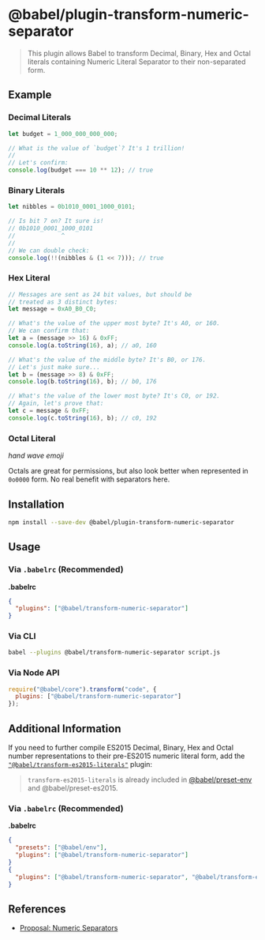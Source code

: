 # @babel/plugin-transform-numeric-separator

> This plugin allows Babel to transform Decimal, Binary, Hex and Octal literals containing Numeric Literal Separator to their non-separated form.

## Example

### Decimal Literals

```js
let budget = 1_000_000_000_000;

// What is the value of `budget`? It's 1 trillion!
//
// Let's confirm:
console.log(budget === 10 ** 12); // true
```

### Binary Literals

```js
let nibbles = 0b1010_0001_1000_0101;

// Is bit 7 on? It sure is!
// 0b1010_0001_1000_0101
//             ^
//
// We can double check:
console.log(!!(nibbles & (1 << 7))); // true
```

### Hex Literal

```js
// Messages are sent as 24 bit values, but should be
// treated as 3 distinct bytes:
let message = 0xA0_B0_C0;

// What's the value of the upper most byte? It's A0, or 160.
// We can confirm that:
let a = (message >> 16) & 0xFF;
console.log(a.toString(16), a); // a0, 160

// What's the value of the middle byte? It's B0, or 176.
// Let's just make sure...
let b = (message >> 8) & 0xFF;
console.log(b.toString(16), b); // b0, 176

// What's the value of the lower most byte? It's C0, or 192.
// Again, let's prove that:
let c = message & 0xFF;
console.log(c.toString(16), b); // c0, 192
```

### Octal Literal

*hand wave emoji*

Octals are great for permissions, but also look better when represented in `0o0000` form. No real benefit with separators here.

## Installation

```sh
npm install --save-dev @babel/plugin-transform-numeric-separator
```

## Usage

### Via `.babelrc` (Recommended)

**.babelrc**

```json
{
  "plugins": ["@babel/transform-numeric-separator"]
}
```

### Via CLI

```sh
babel --plugins @babel/transform-numeric-separator script.js
```

### Via Node API

```javascript
require("@babel/core").transform("code", {
  plugins: ["@babel/transform-numeric-separator"]
});
```

## Additional Information

If you need to further compile ES2015 Decimal, Binary, Hex and Octal number representations to their pre-ES2015 numeric literal form, add the [`"@babel/transform-es2015-literals"`](http://babeljs.io/docs/plugins/transform-es2015-literals/) plugin:

> `transform-es2015-literals` is already included in [@babel/preset-env](https://github.com/babel/babel/tree/master/experimental/babel-preset-env) and @babel/preset-es2015.

### Via `.babelrc` (Recommended)

**.babelrc**

```json
{
  "presets": ["@babel/env"],
  "plugins": ["@babel/transform-numeric-separator"]
}
{
  "plugins": ["@babel/transform-numeric-separator", "@babel/transform-es2015-literals"]
}
```

## References

* [Proposal: Numeric Separators](https://github.com/samuelgoto/proposal-numeric-separator)
